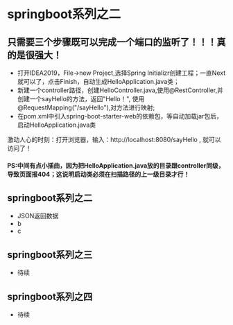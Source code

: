 # springboot系列之二
## 只需要三个步骤既可以完成一个端口的监听了！！！真的是很强大！
- 打开IDEA2019，File->new Project,选择Spring Initializr创建工程；一直Next就可以了，点击Finish，自动生成HelloApplication.java类；
- 新建一个controller路径，创建HelloController.java,使用@RestController,并创建一个sayHello的方法，返回"Hello！", 使用@RequestMapping("/sayHello"),对方法进行映射;
- 在pom.xml中引入spring-boot-starter-web的依赖包，等自动加载jar包后，启动HelloApplication.java类

激动人心的时刻：打开浏览器，输入：http://localhost:8080/sayHello , 就可以访问了！



#### PS:中间有点小插曲，因为把HelloApplication.java放的目录跟controller同级，导致页面报404；这说明启动类必须在扫描路径的上一级目录才行！

## springboot系列之二

- JSON返回数据
- b
- c

## springboot系列之三

- 待续

## springboot系列之四

- 待续
